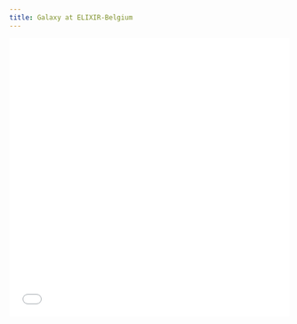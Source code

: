 ```yaml
---
title: Galaxy at ELIXIR-Belgium
---
```


<slot name="/bare/belgium/notices" />

<slot name="/bare/belgium/galaxy/jumbotron" />

<slot name="/belgium/howto" />

<iframe title="Recent ELIXIR-Belgium Galaxy posts" height="500"
 class="resize-y" src="/bare/belgium/latest/news-events/" scrolling="no"
 style="width: 100%; border: none; vertical-align: top">
</iframe>

<footer style="margin-top: 20px">
<slot name="/belgium/site-footer" />
</footer>

